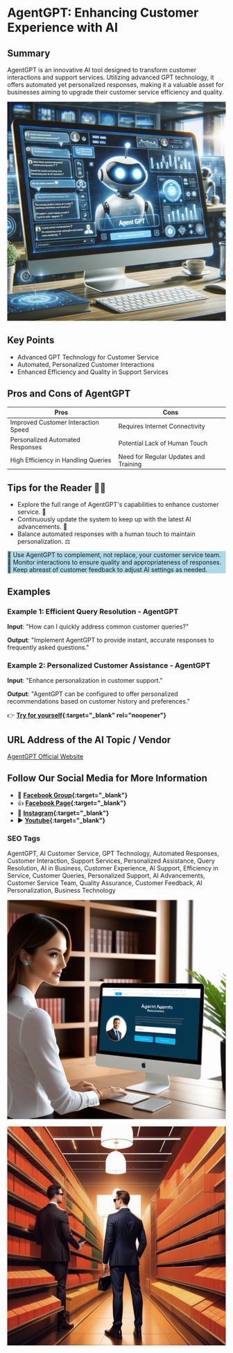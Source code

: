 
# AgentGPT: Enhancing Customer Experience with AI

## Summary
AgentGPT is an innovative AI tool designed to transform customer interactions and support services. Utilizing advanced GPT technology, it offers automated yet personalized responses, making it a valuable asset for businesses aiming to upgrade their customer service efficiency and quality.

![Alt text](agentgpt1.webp)


## Key Points
- Advanced GPT Technology for Customer Service
- Automated, Personalized Customer Interactions
- Enhanced Efficiency and Quality in Support Services

## Pros and Cons of AgentGPT
| Pros | Cons |
|------|------|
| Improved Customer Interaction Speed | Requires Internet Connectivity |
| Personalized Automated Responses | Potential Lack of Human Touch |
| High Efficiency in Handling Queries | Need for Regular Updates and Training |

## Tips for the Reader 🤖💡
- Explore the full range of AgentGPT's capabilities to enhance customer service. 🚀
- Continuously update the system to keep up with the latest AI advancements. 🔧
- Balance automated responses with a human touch to maintain personalization. ⚖️

<div style="background-color:lightblue;">
🔹 Use AgentGPT to complement, not replace, your customer service team.
🔹 Monitor interactions to ensure quality and appropriateness of responses.
🔹 Keep abreast of customer feedback to adjust AI settings as needed.
</div>

## Examples
### Example 1: Efficient Query Resolution - AgentGPT
**Input**: 
"How can I quickly address common customer queries?"

**Output**: 
"Implement AgentGPT to provide instant, accurate responses to frequently asked questions."

### Example 2: Personalized Customer Assistance - AgentGPT
**Input**: 
"Enhance personalization in customer support."

**Output**: 
"AgentGPT can be configured to offer personalized recommendations based on customer history and preferences."

👉 **[Try for yourself](https://agentgpt.reworkd.ai/){:target="_blank" rel="noopener"}**

## URL Address of the AI Topic / Vendor
[AgentGPT Official Website](https://agentgpt.reworkd.ai/)

## Follow Our Social Media for More Information
- 📘 **[Facebook Group](https://www.facebook.com/groups/trionxai){:target="_blank"}**
- 👍 **[Facebook Page](https://www.facebook.com/ai.trionxai){:target="_blank"}**
- 📸 **[Instagram](https://www.instagram.com/trionxai/){:target="_blank"}**
- ▶️ **[Youtube](https://www.youtube.com/@robotdocs/){:target="_blank"}**



### SEO Tags
AgentGPT, AI Customer Service, GPT Technology, Automated Responses, Customer Interaction, Support Services, Personalized Assistance, Query Resolution, AI in Business, Customer Experience, AI Support, Efficiency in Service, Customer Queries, Personalized Support, AI Advancements, Customer Service Team, Quality Assurance, Customer Feedback, AI Personalization, Business Technology


![Alt text](agent1.webp)

![Alt text](agent-gpt.webp)
